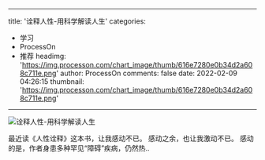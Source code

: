 
---
title: '诠释人性-用科学解读人生'
categories: 
 - 学习
 - ProcessOn
 - 推荐
headimg: 'https://img.processon.com/chart_image/thumb/616e7280e0b34d2a608c711e.png'
author: ProcessOn
comments: false
date: 2022-02-09 04:26:15
thumbnail: 'https://img.processon.com/chart_image/thumb/616e7280e0b34d2a608c711e.png'
---

<div>   
<img class="thumb" alt="诠释人性-用科学解读人生" src="https://img.processon.com/chart_image/thumb/616e7280e0b34d2a608c711e.png" referrerpolicy="no-referrer">
<p>最近读《人性诠释》这本书，让我感动不已。
感动之余，也让我激动不已。
感动的是，作者身患多种罕见“障碍”疾病，仍然热..</p>  
</div>
            